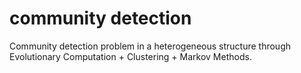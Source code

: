 # community detection
Community detection problem in a heterogeneous structure through Evolutionary Computation + Clustering + Markov Methods.
